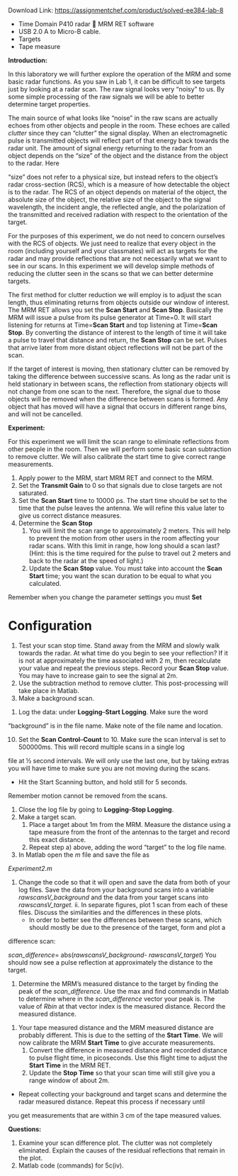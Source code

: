Download Link: https://assignmentchef.com/product/solved-ee384-lab-8
<br>
<ul>

 <li>Time Domain P410 radar  MRM RET software</li>

 <li>USB 2.0 A to Micro-B cable.</li>

 <li>Targets</li>

 <li>Tape measure</li>

</ul>

<strong>Introduction: </strong>

In this laboratory we will further explore the operation of the MRM and some basic radar functions.  As you saw in Lab 1, it can be difficult to see targets just by looking at a radar scan.  The raw signal looks very “noisy” to us.  By some simple processing of the raw signals we will be able to better determine target properties.

The main source of what looks like “noise” in the raw scans are actually echoes from other objects and people in the room.  These echoes are called <em>clutter</em> since they can “clutter” the signal display.  When an electromagnetic pulse is transmitted objects will reflect part of that energy back towards the radar unit.  The amount of signal energy returning to the radar from an object depends on the “size” of the object and the distance from the object to the radar.  Here

“size” does not refer to a physical size, but instead refers to the object’s radar cross-section (RCS), which is a measure of how detectable the object is to the radar.  The RCS of an object depends on material of the object, the absolute size of the object, the relative size of the object to the signal wavelength, the incident angle, the reflected angle, and the polarization of the transmitted and received radiation with respect to the orientation of the target.

For the purposes of this experiment, we do not need to concern ourselves with the RCS of objects.  We just need to realize that every object in the room (including yourself and your classmates) will act as targets for the radar and may provide reflections that are not necessarily what we want to see in our scans.  In this experiment we will develop simple methods of reducing the clutter seen in the scans so that we can better determine targets.

The first method for clutter reduction we will employ is to adjust the scan length, thus eliminating returns from objects outside our window of interest.  The MRM RET allows you set the <strong>Scan Start</strong> and <strong>Scan Stop</strong>.  Basically the MRM will issue a pulse from its pulse generator at Time=0.  It will start listening for returns at Time=<strong>Scan Start</strong> and top listening at Time=<strong>Scan Stop</strong>.  By converting the distance of interest to the length of time it will take a pulse to travel that distance and return, the <strong>Scan Stop</strong> can be set.  Pulses that arrive later from more distant object reflections will not be part of the scan.

If the target of interest is moving, then stationary clutter can be removed by taking the difference between successive scans.  As long as the radar unit is held stationary in between scans, the reflection from stationary objects will not change from one scan to the next.  Therefore, the signal due to those objects will be removed when the difference between scans is formed.  Any object that has moved will have a signal that occurs in different range bins, and will not be cancelled.

<strong>Experiment: </strong>

For this experiment we will limit the scan range to eliminate reflections from other people in the room.  Then we will perform some basic scan subtraction to remove clutter.  We will also calibrate the start time to give correct range measurements.

<ol>

 <li>Apply power to the MRM, start MRM RET and connect to the MRM.</li>

 <li>Set the <strong>Transmit Gain</strong> to 0 so that signals due to close targets are not saturated.</li>

 <li>Set the <strong>Scan Start</strong> time to 10000 ps. The start time should be set to the time that the pulse leaves the antenna.  We will refine this value later to give us correct distance measures.</li>

 <li>Determine the <strong>Scan Stop</strong>

  <ol>

   <li>You will limit the scan range to approximately 2 meters. This will help to prevent the motion from other users in the room affecting your radar scans.  With this limit in range, how long should a scan last?  (Hint: this is the time required for the pulse to travel out 2 meters and back to the radar at the speed of light.)</li>

   <li>Update the <strong>Scan Stop </strong>value. You must take into account the <strong>Scan Start </strong>time; you want the scan duration to be equal to what you calculated.</li>

  </ol></li>

</ol>

Remember when you change the parameter settings you must <strong>Set </strong>

<h1>Configuration</h1>

<ol>

 <li>Test your scan stop time. Stand away from the MRM and slowly walk towards the radar. At what time do you begin to see your reflection?  If it is not at approximately the time associated with 2 m, then recalculate your value and repeat the previous steps.  Record your <strong>Scan Stop </strong>value.  You may have to increase gain to see the signal at 2m.</li>

 <li>Use the subtraction method to remove clutter. This post-processing will take place in Matlab.</li>

 <li>Make a background scan.</li>

</ol>

<ol>

 <li>Log the data: under <strong>Logging</strong>–<strong>Start Logging</strong>. Make sure the word</li>

</ol>

“background” is in the file name.  Make note of the file name and location.

<ol start="10">

 <li>Set the <strong>Scan Control</strong>–<strong>Count</strong> to 10. Make sure the scan interval is set to 500000ms.  This will record multiple scans in a single log</li>

</ol>

file at ½ second intervals.  We will only use the last one, but by taking extras you will have time to make sure you are not moving during the scans.

<ul>

 <li>Hit the Start Scanning button, and hold still for 5 seconds.</li>

</ul>

Remember motion cannot be removed from the scans.

<ol>

 <li>Close the log file by going to <strong>Logging</strong>–<strong>Stop Logging</strong>.</li>

 <li>Make a target scan.

  <ol>

   <li>Place a target about 1m from the MRM. Measure the distance using a tape measure from the front of the antennas to the target and record this exact distance.</li>

   <li>Repeat step a) above, adding the word “target” to the log file name.</li>

  </ol></li>

 <li>In Matlab open the <em>m</em> file and save the file as</li>

</ol>

<em>Experiment2.m</em>

<ol>

 <li>Change the code so that it will open and save the data from both of your log files. Save the data from your background scans into a variable <em>rawscansV_background</em> and the data from your target scans into <em>rawscansV_target.</em> ii. In separate figures, plot 1 scan from each of these files. Discuss the similarities and the differences in these plots.

  <ul>

   <li>In order to better see the differences between these scans, which should mostly be due to the presence of the target, form and plot a</li>

  </ul></li>

</ol>

difference scan:

<em>scan_difference</em>= abs(<em>rawscansV_background- rawscansV_target</em>) You should now see a pulse reflection at approximately the distance to the target.

<ol>

 <li>Determine the MRM’s measured distance to the target by finding the peak of the <em>scan_difference</em>. Use the max and find commands in Matlab to determine where in the <em>scan_difference</em> vector your peak is.  The value of <em>Rbin</em> at that vector index is the measured distance.  Record the measured distance.</li>

</ol>

<ol>

 <li>Your tape measured distance and the MRM measured distance are probably different. This is due to the setting of the <strong>Start Time</strong>.  We will now calibrate the MRM <strong>Start Time</strong> to give accurate measurements.

  <ol>

   <li>Convert the difference in measured distance and recorded distance to pulse flight time, in picoseconds. Use this flight time to adjust the <strong>Start Time</strong> in the MRM RET.</li>

   <li>Update the <strong>Stop Time</strong> so that your scan time will still give you a range window of about 2m.</li>

  </ol></li>

</ol>

<ul>

 <li>Repeat collecting your background and target scans and determine the radar measured distance. Repeat this process if necessary until</li>

</ul>

you get measurements that are within 3 cm of the tape measured values.

<strong>Questions: </strong>

<ol>

 <li>Examine your scan difference plot. The clutter was not completely eliminated.  Explain the causes of the residual reflections that remain in the plot.</li>

 <li>Matlab code (commands) for 5c(iv).</li>

</ol>